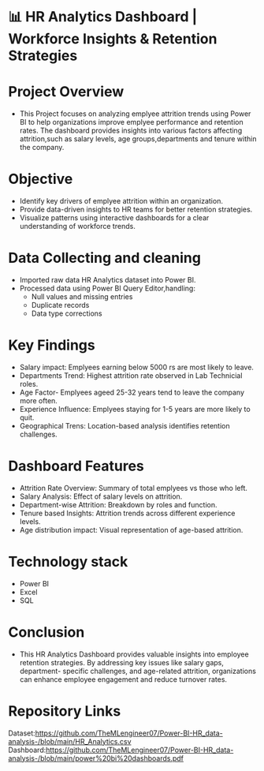 # 📊 HR Analytics Dashboard | Workforce Insights & Retention Strategies

# Project Overview
* This Project focuses on analyzing emplyee attrition trends using Power BI to help organizations improve emplyee performance and retention rates.
  The dashboard provides insights into various factors affecting attrition,such as salary levels, age groups,departments and tenure within the
  company. 

# Objective

* Identify key drivers of emplyee attrition within an organization.
* Provide data-driven insights to HR teams for better retention strategies.
* Visualize patterns using interactive dashboards for a clear understanding of workforce trends.

# Data Collecting and cleaning

* Imported raw data HR Analytics dataset into Power BI.
* Processed data using Power BI Query Editor,handling:
   * Null values and missing entries
   * Duplicate records
   * Data type corrections

# Key Findings

* Salary impact: Emplyees earning below 5000 rs are most likely to leave.
* Departments Trend: Highest attrition rate observed in Lab Technicial roles.
* Age Factor- Emplyees ageed 25-32 years tend to leave the company more often.
* Experience Influence: Emplyees staying for 1-5 years are more likely to quit.
* Geographical Trens: Location-based analysis identifies retention challenges.

# Dashboard Features

* Attrition Rate Overview: Summary of total emplyees vs those who left.
* Salary Analysis: Effect of salary levels on attrition.
* Department-wise Attrition: Breakdown by roles and function.
* Tenure based Insights: Attrition trends across different experience levels.
* Age distribution impact: Visual representation of age-based attrition.


# Technology stack

* Power BI
* Excel
* SQL

# Conclusion

* This HR Analytics Dashboard provides valuable insights into employee retention strategies. By addressing key issues like salary gaps, department- 
  specific challenges, and age-related attrition, organizations can enhance employee engagement and reduce turnover rates.

# Repository Links

Dataset:https://github.com/TheMLengineer07/Power-BI-HR_data-analysis-/blob/main/HR_Analytics.csv
Dashboard:https://github.com/TheMLengineer07/Power-BI-HR_data-analysis-/blob/main/power%20bi%20dashboards.pdf




